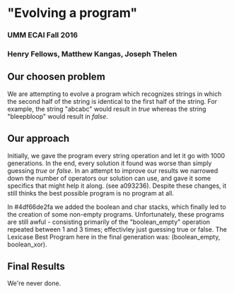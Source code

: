 # "Evolving a program"
### UMM ECAI Fall 2016
### Henry Fellows, Matthew Kangas, Joseph Thelen

## Our choosen problem
We are attempting to evolve a program which recognizes
strings in which the second half of the string is
identical to the first half  of the string. For example,
the string "abcabc" would result in *true* whereas the
string "bleepbloop" would result in *false*.

## Our approach
Initially, we gave the program every string operation and let it
go with 1000 generations. In the end, every solution it found was
worse than simply guessing *true* or *false*. In an attempt to improve
our results we narrowed down the number of operators our solution can
use, and gave it some specifics that might help it along. (see a093236).
Despite these changes, it still thinks the best possible program is no
program at all.

In #4df66de2fa we added the boolean and char stacks, which finally led
to the creation of some non-empty programs. Unfortunately, these programs are
still awful - consisting primarily of the "boolean_empty" operation repeated
between 1 and 3 times; effectivley just guessing true or false. The Lexicase
Best Program here in the final generation was: (boolean_empty, boolean_xor).

## Final Results
We're never done.

